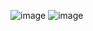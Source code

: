 ![image](https://github.com/Jesiara/CV_Hosting/assets/126666822/e3d24e8c-3baf-4dd9-a3b0-8764a70cbbab)
![image](https://github.com/Jesiara/CV_Hosting/assets/126666822/ee53b737-a40c-42fa-a349-7a0026e330c0)

